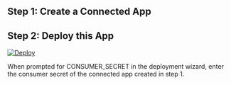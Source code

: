 ## Step 1: Create a Connected App


## Step 2: Deploy this App

[![Deploy](https://www.herokucdn.com/deploy/button.png)](https://heroku.com/deploy)

When prompted for CONSUMER_SECRET in the deployment wizard, enter the consumer secret of the connected app created in step 1.
